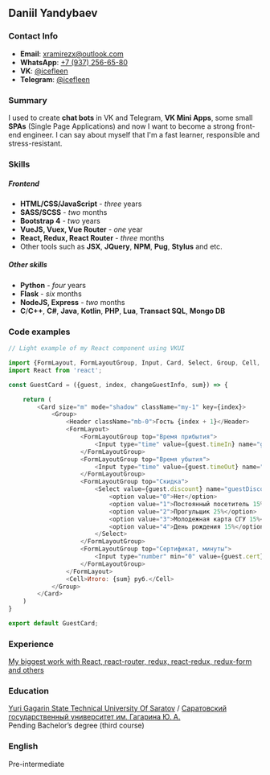 ## Daniil Yandybaev
### Contact Info
- __Email__: xramirezx@outlook.com
- __WhatsApp__: [+7 (937) 256-65-80](tel:89372566580)
- __VK__: [@icefleen](https://vk.com/icefleen)
- __Telegram__: [@icefleen](https://t.me/icefleen)

### Summary
I used to create __chat bots__ in VK and Telegram, __VK Mini Apps__,
some small __SPAs__ (Single Page Applications) and now I want to become a strong front-end engineer. I can say about myself that I'm a fast learner, responsible and stress-resistant.

### Skills
##### Frontend
- __HTML/CSS/JavaScript__ - _three_ years
- __SASS/SCSS__ - _two_ months
- __Bootstrap 4__ - _two_ years
- __VueJS, Vuex, Vue Router__ - _one_ year
- __React, Redux, React Router__ - _three_ months
- Other tools such as __JSX__, __JQuery__, __NPM__, __Pug__, __Stylus__ and etc.
##### Other skills
- __Python__ - _four_ years
- __Flask__ - _six_ months
- __NodeJS, Express__ - _two_ months
- __C__/__C++__, __C#__, __Java__, __Kotlin__, __PHP__, __Lua__, __Transact SQL__, __Mongo DB__

### Code examples
```JavaScript
// Light example of my React component using VKUI

import {FormLayout, FormLayoutGroup, Input, Card, Select, Group, Cell, Header} from "@vkontakte/vkui";
import React from 'react';

const GuestCard = ({guest, index, changeGuestInfo, sum}) => {

    return (
        <Card size="m" mode="shadow" className="my-1" key={index}>
            <Group>
                <Header className="mb-0">Гость {index + 1}</Header>
                <FormLayout>
                    <FormLayoutGroup top="Время прибытия">
                        <Input type="time" value={guest.timeIn} name="guestTimeIn" onChange={changeGuestInfo.bind(this, index)} />
                    </FormLayoutGroup>
                    <FormLayoutGroup top="Время убытия">
                        <Input type="time" value={guest.timeOut} name="guestTimeOut" onChange={changeGuestInfo.bind(this, index)} />
                    </FormLayoutGroup>
                    <FormLayoutGroup top="Скидка">
                        <Select value={guest.discount} name="guestDiscount" onChange={changeGuestInfo.bind(this, index)}>
                            <option value="0">Нет</option>
                            <option value="1">Постоянный посетитель 15%</option>
                            <option value="2">Прогульщик 25%</option>
                            <option value="3">Молодежная карта СГУ 15%</option>
                            <option value="4">День рождения 15%</option>
                        </Select>
                    </FormLayoutGroup>
                    <FormLayoutGroup top="Сертификат, минуты">
                        <Input type="number" min="0" value={guest.cert} name="guestCert" onChange={changeGuestInfo.bind(this, index)} placeholder="0"/>
                    </FormLayoutGroup>
                </FormLayout>
                <Cell>Итого: {sum} руб.</Cell>
            </Group>
        </Card>
    )
}

export default GuestCard;
```

### Experience 
[My biggest work with React, react-router, redux, react-redux, redux-form and others](https://github.com/icefleen/social-nerwork)


### Education
[Yuri Gagarin State Technical University Of Saratov](http://en.sstu.ru) / [Саратовский государственный университет им. Гагарина Ю. А.](http://www.sstu.ru/)  
Pending Bachelor’s degree (third course)

### English
Pre-intermediate
